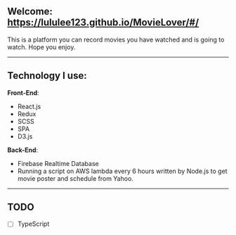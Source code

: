 ## Welcome: https://lululee123.github.io/MovieLover/#/

This is a platform you can record movies you have watched and is going to watch.  Hope you enjoy.

--- 

## Technology I use:
  
  
  **Front-End**:
   
   * React.js
   * Redux
   * SCSS
   * SPA
   * D3.js
  
  
  **Back-End**:
    
   * Firebase Realtime Database
   * Running a script on AWS lambda every 6 hours written by Node.js to get movie poster and schedule from Yahoo.
   
   ---
   
   ## TODO
   - [ ] TypeScript

